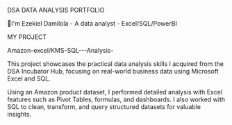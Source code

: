 DSA DATA ANALYSIS PORTFOLIO 

🤗I'm Ezekiel Damilola - 
A data analyst - Excel/SQL/PowerBI

MY PROJECT

Amazon-excel/KMS-SQL---Analysis-

This project showcases the practical data analysis skills I acquired from the DSA Incubator Hub, focusing on real-world business data using Microsoft Excel and SQL.

Using an Amazon product dataset, I performed detailed analysis with Excel features such as Pivot Tables, formulas, and dashboards. I also worked with SQL to clean, transform, and query structured datasets for valuable insights.
